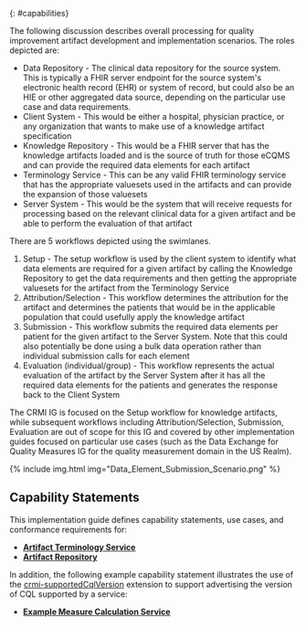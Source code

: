 {: #capabilities}

The following discussion describes overall processing for quality improvement artifact development and implementation scenarios. The roles depicted are:

* Data Repository - The clinical data repository for the source system. This is typically a FHIR server endpoint for the source system's electronic health record (EHR) or system of record, but could also be an HIE or other aggregated data source, depending on the particular use case and data requirements.
* Client System - This would be either a hospital, physician practice, or any organization that wants to make use of a knowledge artifact specification
* Knowledge Repository - This would be a FHIR server that has the knowledge artifacts loaded and is the source of truth for those eCQMS and can provide the required data elements for each artifact
* Terminology Service - This can be any valid FHIR terminology service that has the appropriate valuesets used in the artifacts and can provide the expansion of those valuesets
* Server System - This would be the system that will receive requests for processing based on the relevant clinical data for a given artifact and be able to perform the evaluation of that artifact

There are 5 workflows depicted using the swimlanes.

1. Setup - The setup workflow is used by the client system to identify what data elements are required for a given artifact by calling the Knowledge Repository to get the data requirements and then getting the appropriate valuesets for the artifact from the Terminology Service
2. Attribution/Selection - This workflow determines the attribution for the artifact and determines the patients that would be in the applicable population that could usefully apply the knowledge artifact
3. Submission - This workflow submits the required data elements per patient for the given artifact to the Server System. Note that this could also potentially be done using a bulk data operation rather than individual submission calls for each element
4. Evaluation (individual/group) - This workflow represents the actual evaluation of the artifact by the Server System after it has all the required data elements for the patients and generates the response back to the Client System

The CRMI IG is focused on the Setup workflow for knowledge artifacts, while subsequent workflows including Attribution/Selection, Submission, Evaluation are out of scope for this IG and covered by other implementation guides focused on particular use cases (such as the Data Exchange for Quality Measures IG for the quality measurement domain in the US Realm).

{% include img.html img="Data_Element_Submission_Scenario.png" %}

## Capability Statements

This implementation guide defines capability statements, use cases, and conformance requirements for:

* [**Artifact Terminology Service**](artifact-terminology-service.html)
* [**Artifact Repository**](artifact-repository-service.html)

In addition, the following example capability statement illustrates the use of the [crmi-supportedCqlVersion](StructureDefinition-crmi-supportedCqlVersion.html) extension to support advertising the version of CQL supported by a service:

* [**Example Measure Calculation Service**](CapabilityStatement-measure-calculation-service-example.html)


